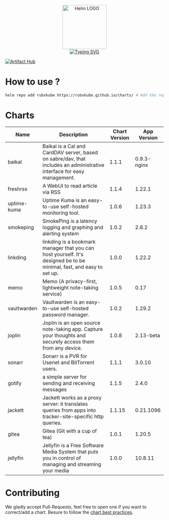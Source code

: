 <p align="center">
    <img src="https://helm.sh/img/helm.svg" width="140px" alt="Helm LOGO"/>
    <br>
    <a href="https://rubxkube.github.io/charts/"><img src="https://readme-typing-svg.herokuapp.com?font=Fira+Code&pause=1000&color=0F1689&background=FFFFFF00&center=true&vCenter=true&width=435&lines=QJOLY's+Chart+Repository;rubxkube.github.io%2Fhelm-charts;+Feel+free+to+contribute" alt="Typing SVG" /></a>
</p>

[![Artifact Hub](https://img.shields.io/endpoint?url=https://artifacthub.io/badge/repository/rubxkube)](https://artifacthub.io/packages/search?repo=rubxkube)

# How to use ? 

```bash
helm repo add rubxkube https://rubxkube.github.io/charts/ # Add the repo to your helm
```

# Charts

| Name  | Description | Chart Version | App Version |
|-------|-------------|---------------|-------------|
| baikal | Baikal is a Cal and CardDAV server, based on sabre/dav, that includes an administrative interface for easy management. | 1.1.1 | 0.9.3-nginx |
| freshrss | A WebUI to read article via RSS | 1.1.4 | 1.22.1 |
| uptime-kuma | Uptime Kuma is an easy-to-use self-hosted monitoring tool. | 1.0.6 | 1.23.3 |
| smokeping | SmokePing is a latency logging and graphing and alerting system | 1.0.2 | 2.8.2 |
| linkding | linkding is a bookmark manager that you can host yourself. It's designed be to be minimal, fast, and easy to set up. | 1.0.0 | 1.22.2 |
| memo | Memo (A privacy-first, lightweight note-taking service) | 1.0.5 | 0.17 |
| vaultwarden | Vaultwarden is an easy-to-use self-hosted password manager. | 1.0.2 | 1.29.2 |
| joplin | Joplin is an open source note-taking app. Capture your thoughts and securely access them from any device. | 1.0.8 | 2.13-beta |
| sonarr | Sonarr is a PVR for Usenet and BitTorrent users. | 1.1.1 | 3.0.10 |
| gotify | a simple server for sending and receiving messages | 1.1.5 | 2.4.0 |
| jackett | Jackett works as a proxy server: it translates queries from apps into tracker-site-specific http queries. | 1.1.15 | 0.21.1096 |
| gitea | Gitea (Git with a cup of tea) | 1.0.1 | 1.20.5 |
| jellyfin | Jellyfin is a Free Software Media System that puts you in control of managing and streaming your media | 1.0.0 | 10.8.11 |


# Contributing 

We gladly accept Pull-Requests, feel free to open one if you want to correct/add a chart. Besure to follow the [chart best practices](https://helm.sh/docs/chart_best_practices/).
